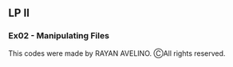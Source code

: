 ## LP II ##

### Ex02 - Manipulating Files ###

This codes were made by RAYAN AVELINO. ⒸAll rights reserved.
